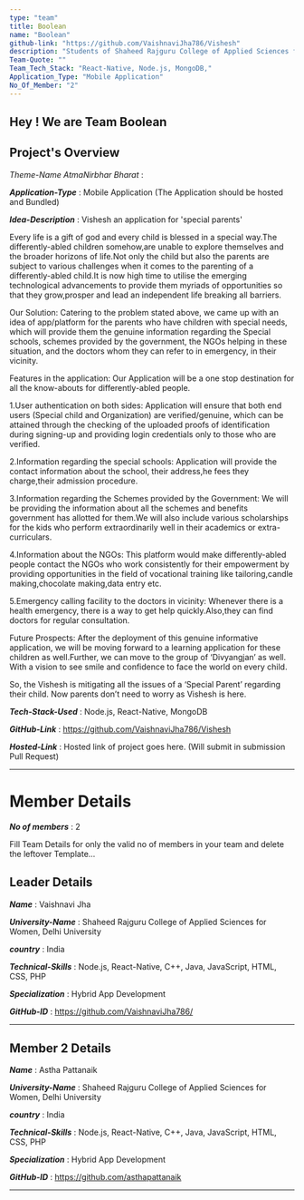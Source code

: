```yaml
---
type: "team"                   
title: Boolean
name: "Boolean"
github-link: "https://github.com/VaishnaviJha786/Vishesh"
description: "Students of Shaheed Rajguru College of Applied Sciences for Women, Delhi University"
Team-Quote: ""
Team_Tech_Stack: "React-Native, Node.js, MongoDB,"
Application_Type: "Mobile Application"
No_Of_Member: "2"
---
```


Hey ! We are Team Boolean
---

## Project's Overview

_**Theme-Name*  AtmaNirbhar Bharat*_ : 

_**Application-Type**_ :   Mobile Application (The Application should be hosted and Bundled)

_**Idea-Description**_ :   Vishesh an application for 'special parents'

Every life is a gift of god and every child is blessed in a special way.The differently-abled children somehow,are  unable to explore themselves and the broader horizons of life.Not only the child but also the parents are subject to various challenges when it comes to the parenting of a differently-abled child.It is now high time to utilise the emerging technological advancements to provide them myriads of opportunities so that they grow,prosper and lead an independent life breaking all barriers. 

Our Solution:
Catering to the problem stated above, we came up with an idea of app/platform for the parents who have children with special needs, which will provide them the genuine information regarding the Special schools, schemes provided by the government, the NGOs helping in these situation, and the doctors whom they can refer to in emergency, in their vicinity.

Features in the application:
Our Application will be a one stop destination for all the know-abouts for differently-abled people.

1.User authentication on both sides: Application will ensure that both end users (Special child and Organization) are verified/genuine, which can be attained through the checking of the uploaded proofs of identification during signing-up and providing login credentials only to those who are verified.

2.Information regarding the special schools: Application will provide the contact information about the school, their address,he fees they charge,their admission procedure.

3.Information regarding the Schemes provided by the Government: We will be providing the information about all the schemes and benefits government has allotted for them.We will also include various scholarships for the kids who perform extraordinarily well in their academics or extra-curriculars. 

4.Information about the NGOs: This platform would make differently-abled people contact the NGOs who work consistently for their empowerment by providing opportunities in the field of vocational training like tailoring,candle making,chocolate making,data entry etc.

5.Emergency calling facility to the doctors in vicinity: Whenever there is a health emergency, there is a way to get help quickly.Also,they can find doctors for regular consultation.

Future Prospects:
After the deployment of this genuine informative application, we will be moving forward to a learning application for these children as well.Further, we can move to the group of ‘Divyangjan’ as well. With a vision to see smile and confidence to face the world on every child. 


So, the Vishesh is mitigating all the issues of a ‘Special Parent’ regarding their child. Now parents don’t need to worry as Vishesh is here.

_**Tech-Stack-Used**_ :   Node.js, React-Native, MongoDB

_**GitHub-Link**_ :   https://github.com/VaishnaviJha786/Vishesh 

_**Hosted-Link**_ :    Hosted link of project goes here. (Will submit in submission Pull Request)

---

# Member Details

_**No of members**_ : 2

Fill Team Details for only the valid no of members in your team and delete the leftover Template...

## Leader Details

_**Name**_ : Vaishnavi Jha

_**University-Name**_ : Shaheed Rajguru College of Applied Sciences for Women, Delhi University

_**country**_ : India
 
_**Technical-Skills**_ : Node.js, React-Native, C++, Java, JavaScript, HTML, CSS, PHP

_**Specialization**_ : Hybrid App Development

_**GitHub-ID**_ :  https://github.com/VaishnaviJha786/

---

## Member 2 Details

_**Name**_ : Astha Pattanaik

_**University-Name**_ : Shaheed Rajguru College of Applied Sciences for Women, Delhi University

_**country**_ : India
 
_**Technical-Skills**_ : Node.js, React-Native, C++, Java, JavaScript, HTML, CSS, PHP

_**Specialization**_ : Hybrid App Development

_**GitHub-ID**_ :  https://github.com/asthapattanaik

---

